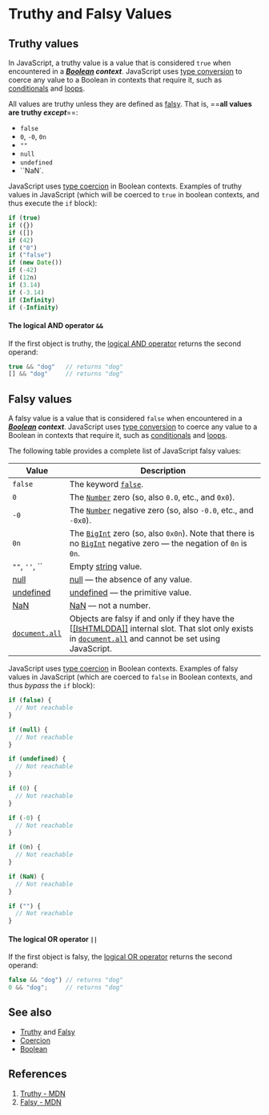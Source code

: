 # Truthy and Falsy Values

## Truthy values

In JavaScript, a truthy value is a value that is considered `true` when encountered in a _**[Boolean](https://developer.mozilla.org/en-US/docs/Glossary/Boolean) context**_. JavaScript uses [type conversion](https://developer.mozilla.org/en-US/docs/Glossary/Type_Conversion) to coerce any value to a Boolean in contexts that require it, such as [conditionals](https://developer.mozilla.org/en-US/docs/Glossary/Conditional) and [loops](https://developer.mozilla.org/en-US/docs/Glossary/loop).

All values are truthy unless they are defined as [falsy](https://developer.mozilla.org/en-US/docs/Glossary/Falsy). That is, ==**all values are truthy _except_**==:

- `false`
-  `0`, `-0`, `0n`
-  `""`
-  `null`
-  `undefined`
- ``NaN`.

JavaScript uses [type coercion](https://developer.mozilla.org/en-US/docs/Glossary/Type_coercion) in Boolean contexts. Examples of truthy values in JavaScript (which will be coerced to `true` in boolean contexts, and thus execute the `if` block):

```js
if (true)
if ({})
if ([])
if (42)
if ("0")
if ("false")
if (new Date())
if (-42)
if (12n)
if (3.14)
if (-3.14)
if (Infinity)
if (-Infinity)
```

#### The logical AND operator `&&`

If the first object is truthy, the [logical AND operator](https://developer.mozilla.org/en-US/docs/Web/JavaScript/Reference/Operators/Logical_AND) returns the second operand:

```js
true && "dog"	// returns "dog"
[] && "dog"		// returns "dog"
```

## Falsy values

A falsy value is a value that is considered `false` when encountered in a _**[Boolean](https://developer.mozilla.org/en-US/docs/Glossary/Boolean) context**_. JavaScript uses [type conversion](https://developer.mozilla.org/en-US/docs/Glossary/Type_Conversion) to coerce any value to a Boolean in contexts that require it, such as [conditionals](https://developer.mozilla.org/en-US/docs/Glossary/Conditional) and [loops](https://developer.mozilla.org/en-US/docs/Glossary/loop).

The following table provides a complete list of JavaScript falsy values:

| Value                                                        | Description                                                  |
| ------------------------------------------------------------ | ------------------------------------------------------------ |
| `false`                                                      | The keyword [`false`](https://developer.mozilla.org/en-US/docs/Web/JavaScript/Reference/Lexical_grammar#future_reserved_keywords_in_older_standards). |
| `0`                                                          | The [`Number`](https://developer.mozilla.org/en-US/docs/Web/JavaScript/Reference/Global_Objects/Number) zero (so, also `0.0`, etc., and `0x0`). |
| `-0`                                                         | The [`Number`](https://developer.mozilla.org/en-US/docs/Web/JavaScript/Reference/Global_Objects/Number) negative zero (so, also `-0.0`, etc., and `-0x0`). |
| `0n`                                                         | The [`BigInt`](https://developer.mozilla.org/en-US/docs/Web/JavaScript/Reference/Global_Objects/BigInt) zero (so, also `0x0n`). Note that there is no [`BigInt`](https://developer.mozilla.org/en-US/docs/Web/JavaScript/Reference/Global_Objects/BigInt) negative zero — the negation of `0n` is `0n`. |
| `""`, `''`, ``                                               | Empty [string](https://developer.mozilla.org/en-US/docs/Web/JavaScript/Reference/Global_Objects/String) value. |
| [null](https://developer.mozilla.org/en-US/docs/Glossary/Null) | [ null](https://developer.mozilla.org/en-US/docs/Web/JavaScript/Reference/Operators/null) — the absence of any value. |
| [undefined](https://developer.mozilla.org/en-US/docs/Glossary/undefined) | [ undefined](https://developer.mozilla.org/en-US/docs/Web/JavaScript/Reference/Global_Objects/undefined) — the primitive value. |
| [NaN](https://developer.mozilla.org/en-US/docs/Glossary/NaN) | [NaN](https://developer.mozilla.org/en-US/docs/Web/JavaScript/Reference/Global_Objects/NaN) — not a number. |
| [`document.all`](https://developer.mozilla.org/en-US/docs/Web/API/Document/all) | Objects are falsy if and only if they have the [[[IsHTMLDDA\]]](https://tc39.es/ecma262/#sec-IsHTMLDDA-internal-slot) internal slot. That slot only exists in [`document.all`](https://developer.mozilla.org/en-US/docs/Web/API/Document/all) and cannot be set using JavaScript. |

JavaScript uses [type coercion](https://developer.mozilla.org/en-US/docs/Glossary/Type_coercion) in Boolean contexts. Examples of falsy values in JavaScript (which are coerced to `false` in Boolean contexts, and thus _bypass_ the `if` block):

```js
if (false) {
  // Not reachable
}

if (null) {
  // Not reachable
}

if (undefined) {
  // Not reachable
}

if (0) {
  // Not reachable
}

if (-0) {
  // Not reachable
}

if (0n) {
  // Not reachable
}

if (NaN) {
  // Not reachable
}

if ("") {
  // Not reachable
}
```

#### The logical OR operator `||`

If the first object is falsy, the [logical OR operator](https://developer.mozilla.org/en-US/docs/Web/JavaScript/Reference/Operators/Logical_OR) returns the second operand:

```js
false && "dog")	// returns "dog"
0 && "dog";		// returns "dog"
```

## See also

- [Truthy](https://developer.mozilla.org/en-US/docs/Glossary/Truthy) and [Falsy](https://developer.mozilla.org/en-US/docs/Glossary/Falsy)
- [Coercion](https://developer.mozilla.org/en-US/docs/Glossary/Type_coercion)
- [Boolean](https://developer.mozilla.org/en-US/docs/Glossary/Boolean)

## References

1. [Truthy - MDN](https://developer.mozilla.org/en-US/docs/Glossary/Truthy#:~:text=In%20JavaScript%2C%20a%20truthy%20value,type%20coercion%20in%20Boolean%20contexts.)
2. [Falsy - MDN](https://developer.mozilla.org/en-US/docs/Glossary/Falsy)